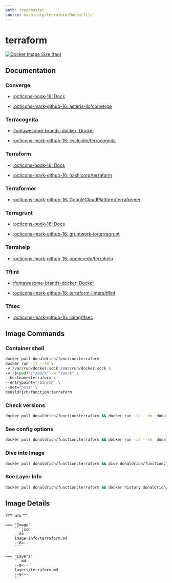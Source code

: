 ```yaml
---
path: tree/master
source: hashicorp/terraform/Dockerfile
---
```


# terraform

[![Docker Image Size (tag)](https://img.shields.io/docker/image-size/donaldrich/function/terraform?color=blue&label=donaldrich/function:terraform&logo=docker&style=flat-square)](https://hub.docker.com/r/donaldrich/function/terraform)

## Documentation

### Converge

- [:octicons-book-16: Docs](http://converge.aster.is)

- [:octicons-mark-github-16: asteris-llc/converge](https://github.com/asteris-llc/converge)

### Terracognita

- [:fontawesome-brands-docker: Docker](https://hub.docker.com/r/cycloid/terracognita)

- [:octicons-mark-github-16: cycloidio/terracognita](https://github.com/cycloidio/terracognita)

### Terraform

- [:octicons-book-16: Docs](https://www.terraform.io/docs)

- [:octicons-mark-github-16: hashicorp/terraform](https://github.com/hashicorp/terraform)

### Terraformer

- [:octicons-mark-github-16: GoogleCloudPlatform/terraformer](https://github.com/GoogleCloudPlatform/terraformer)

### Terragrunt

- [:octicons-book-16: Docs](https://terragrunt.gruntwork.io)

- [:octicons-mark-github-16: gruntwork-io/terragrunt](https://github.com/gruntwork-io/terragrunt)

### Terrahelp

- [:octicons-mark-github-16: opencredo/terrahelp](https://github.com/opencredo/terrahelp)

### Tflint

- [:fontawesome-brands-docker: Docker](https://hub.docker.com/r/wata727/tflint)

- [:octicons-mark-github-16: terraform-linters/tflint](https://github.com/terraform-linters/tflint)

### Tfsec

- [:octicons-mark-github-16: liamg/tfsec](https://github.com/liamg/tfsec)

## Image Commands

### Container shell

```sh
docker pull donaldrich/function:terraform
docker run -it --rm \
-v /var/run/docker.sock:/var/run/docker.sock \
-v "$(pwd)":"/work" -w "/work" \
--hostname=terraform \
--entrypoint="/bin/sh" \
--net="host" \
donaldrich/function:terraform
```

### Check versions

```sh
docker pull donaldrich/function:terraform && docker run -it --rm  donaldrich/function:terraform validate
```

### See config options

```sh
docker pull donaldrich/function:terraform && docker run -it --rm  donaldrich/function:terraform help
```

### Dive into Image

```sh
docker pull donaldrich/function:terraform && dive donaldrich/function:terraform
```

### See Layer Info

```sh
docker pull donaldrich/function:terraform && docker history donaldrich/function:terraform
```

## Image Details

??? info ""

    === "Image"
        ```json
        --8<--
        image-info/terraform.md
        --8<--
        ```

    === "Layers"
        ```md
        --8<--
        layers/terraform.md
        --8<--
        ```
